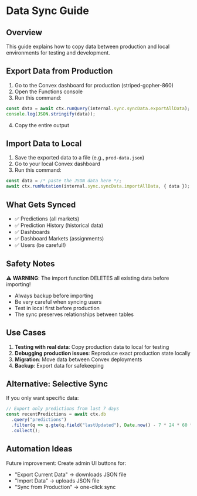 # Data Sync Guide

## Overview
This guide explains how to copy data between production and local environments for testing and development.

## Export Data from Production

1. Go to the Convex dashboard for production (striped-gopher-860)
2. Open the Functions console
3. Run this command:
```javascript
const data = await ctx.runQuery(internal.sync.syncData.exportAllData);
console.log(JSON.stringify(data));
```
4. Copy the entire output

## Import Data to Local

1. Save the exported data to a file (e.g., `prod-data.json`)
2. Go to your local Convex dashboard
3. Run this command:
```javascript
const data = /* paste the JSON data here */;
await ctx.runMutation(internal.sync.syncData.importAllData, { data });
```

## What Gets Synced

- ✅ Predictions (all markets)
- ✅ Prediction History (historical data)
- ✅ Dashboards
- ✅ Dashboard Markets (assignments)
- ✅ Users (be careful!)

## Safety Notes

⚠️ **WARNING**: The import function DELETES all existing data before importing!

- Always backup before importing
- Be very careful when syncing users
- Test in local first before production
- The sync preserves relationships between tables

## Use Cases

1. **Testing with real data**: Copy production data to local for testing
2. **Debugging production issues**: Reproduce exact production state locally
3. **Migration**: Move data between Convex deployments
4. **Backup**: Export data for safekeeping

## Alternative: Selective Sync

If you only want specific data:
```javascript
// Export only predictions from last 7 days
const recentPredictions = await ctx.db
  .query("predictions")
  .filter(q => q.gte(q.field("lastUpdated"), Date.now() - 7 * 24 * 60 * 60 * 1000))
  .collect();
```

## Automation Ideas

Future improvement: Create admin UI buttons for:
- "Export Current Data" → downloads JSON file
- "Import Data" → uploads JSON file
- "Sync from Production" → one-click sync